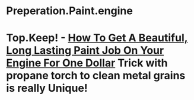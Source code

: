 # Preperation.Paint.engine
# Top.Keep! - [How To Get A Beautiful, Long Lasting Paint Job On Your Engine For One Dollar](https://youtu.be/syyJEaxHEck) Trick with propane torch to clean metal grains is really Unique!
